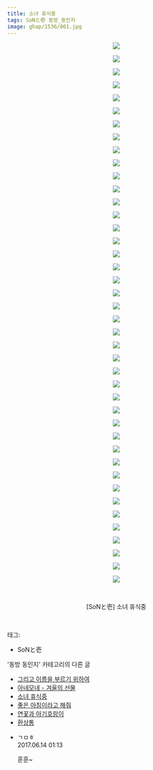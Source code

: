 ```yaml
---
title: 소녀 휴식중
tags: SoNと壱 동방_동인지
image: ghap/1536/001.jpg
---
```

<div class="article">
<p style="text-align: center; clear: none; float: none;"><img src="{{ site.nasurl }}/ghap/1536/001.jpg"/></p>
<p style="text-align: center; clear: none; float: none;"><img src="{{ site.nasurl }}/ghap/1536/002.jpg"/></p>
<p style="text-align: center; clear: none; float: none;"><img src="{{ site.nasurl }}/ghap/1536/003.jpg"/></p>
<p style="text-align: center; clear: none; float: none;"><img src="{{ site.nasurl }}/ghap/1536/004.jpg"/></p>
<p style="text-align: center; clear: none; float: none;"><img src="{{ site.nasurl }}/ghap/1536/005.jpg"/></p>
<p style="text-align: center; clear: none; float: none;"><img src="{{ site.nasurl }}/ghap/1536/006.jpg"/></p>
<p style="text-align: center; clear: none; float: none;"><img src="{{ site.nasurl }}/ghap/1536/007.jpg"/></p>
<p style="text-align: center; clear: none; float: none;"><img src="{{ site.nasurl }}/ghap/1536/008.jpg"/></p>
<p style="text-align: center; clear: none; float: none;"><img src="{{ site.nasurl }}/ghap/1536/009.jpg"/></p>
<p style="text-align: center; clear: none; float: none;"><img src="{{ site.nasurl }}/ghap/1536/010.jpg"/></p>
<p style="text-align: center; clear: none; float: none;"><img src="{{ site.nasurl }}/ghap/1536/011.jpg"/></p>
<p style="text-align: center; clear: none; float: none;"><img src="{{ site.nasurl }}/ghap/1536/012.jpg"/></p>
<p style="text-align: center; clear: none; float: none;"><img src="{{ site.nasurl }}/ghap/1536/013.jpg"/></p>
<p style="text-align: center; clear: none; float: none;"><img src="{{ site.nasurl }}/ghap/1536/014.jpg"/></p>
<p style="text-align: center; clear: none; float: none;"><img src="{{ site.nasurl }}/ghap/1536/015.jpg"/></p>
<p style="text-align: center; clear: none; float: none;"><img src="{{ site.nasurl }}/ghap/1536/016.jpg"/></p>
<p style="text-align: center; clear: none; float: none;"><img src="{{ site.nasurl }}/ghap/1536/017.jpg"/></p>
<p style="text-align: center; clear: none; float: none;"><img src="{{ site.nasurl }}/ghap/1536/018.jpg"/></p>
<p style="text-align: center; clear: none; float: none;"><img src="{{ site.nasurl }}/ghap/1536/019.jpg"/></p>
<p style="text-align: center; clear: none; float: none;"><img src="{{ site.nasurl }}/ghap/1536/020.jpg"/></p>
<p style="text-align: center; clear: none; float: none;"><img src="{{ site.nasurl }}/ghap/1536/021.jpg"/></p>
<p style="text-align: center; clear: none; float: none;"><img src="{{ site.nasurl }}/ghap/1536/022.jpg"/></p>
<p style="text-align: center; clear: none; float: none;"><img src="{{ site.nasurl }}/ghap/1536/023.jpg"/></p>
<p style="text-align: center; clear: none; float: none;"><img src="{{ site.nasurl }}/ghap/1536/024.jpg"/></p>
<p style="text-align: center; clear: none; float: none;"><img src="{{ site.nasurl }}/ghap/1536/025.jpg"/></p>
<p style="text-align: center; clear: none; float: none;"><img src="{{ site.nasurl }}/ghap/1536/026.jpg"/></p>
<p style="text-align: center; clear: none; float: none;"><img src="{{ site.nasurl }}/ghap/1536/027.jpg"/></p>
<p style="text-align: center; clear: none; float: none;"><img src="{{ site.nasurl }}/ghap/1536/028.jpg"/></p>
<p style="text-align: center; clear: none; float: none;"><img src="{{ site.nasurl }}/ghap/1536/029.jpg"/></p>
<p style="text-align: center; clear: none; float: none;"><img src="{{ site.nasurl }}/ghap/1536/030.jpg"/></p>
<p style="text-align: center; clear: none; float: none;"><img src="{{ site.nasurl }}/ghap/1536/031.jpg"/></p>
<p style="text-align: center; clear: none; float: none;"><img src="{{ site.nasurl }}/ghap/1536/032.jpg"/></p>
<p style="text-align: center; clear: none; float: none;"><img src="{{ site.nasurl }}/ghap/1536/033.jpg"/></p>
<p style="text-align: center; clear: none; float: none;"><img src="{{ site.nasurl }}/ghap/1536/034.jpg"/></p>
<p style="text-align: center; clear: none; float: none;"><img src="{{ site.nasurl }}/ghap/1536/035.jpg"/></p>
<p style="text-align: center; clear: none; float: none;"><img src="{{ site.nasurl }}/ghap/1536/036.jpg"/></p>
<p style="text-align: center; clear: none; float: none;"><img src="{{ site.nasurl }}/ghap/1536/037.jpg"/></p>
<p style="text-align: center; clear: none; float: none;"><img src="{{ site.nasurl }}/ghap/1536/038.jpg"/></p>
<p style="text-align: center; clear: none; float: none;"><img src="{{ site.nasurl }}/ghap/1536/039.jpg"/></p>
<p style="text-align: center; clear: none; float: none;"><img src="{{ site.nasurl }}/ghap/1536/040.jpg"/></p>
<p style="text-align: center; clear: none; float: none;"><img src="{{ site.nasurl }}/ghap/1536/041.jpg"/></p>
<p style="text-align: center; clear: none; float: none;"><img src="{{ site.nasurl }}/ghap/1536/042.jpg"/></p>
<p style="text-align: center; clear: none; float: none;"><br/></p>
<p style="text-align: center; clear: none; float: none;">[SoNと壱] 소녀 휴식중</p>
<p><br/></p>
</div><div class="tagTrail">
<p>태그: </p>
<ul>
<li>SoNと壱</li>
</ul>
</div><div class="another">
<p>'동방 동인지' 카테고리의 다른 글</p>
<ul>
<li><a href="/2016-08-12-ghap_1538">그리고 이름을 부르기 위하여</a></li>
<li><a href="/2016-08-12-ghap_1537">아네모네 - 겨울의 선물</a></li>
<li><a href="/2016-08-12-ghap_1536">소녀 휴식중</a></li>
<li><a href="/2016-08-12-ghap_1533">좋은 아침이라고 해줘</a></li>
<li><a href="/2016-08-12-ghap_1532">연꽃과 아기호랑이</a></li>
<li><a href="/2016-08-12-ghap_1531">환상통</a></li>
</ul>
</div><div class="cb_module cb_fluid">
<div class="cb_wrt cb_profile">
<div class="comment">
<ul>
<li class="cb_thumb_off" id="comment15013011">
<div class="cb_comment_area">
<div class="cb_info_area">
<div class="cb_section">
<span class="cb_nick_name">ㄱㅁㅎ</span>
</div>
<div class="cb_section">
<span class="cb_date">2017.06.14 01:13 </span>
</div>
</div>
<div class="cb_dsc_comment">
<p class="cb_dsc">
											훈훈~
										</p>
</div>
</div></li>
</ul>
</div>
</div><!-- commentList close -->
</div>